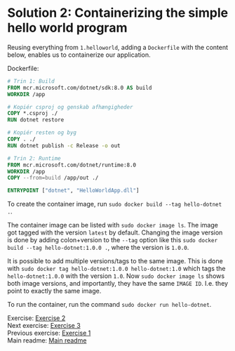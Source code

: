 # Solution 2: Containerizing the simple hello world program

Reusing everything from `1.helloworld`, adding a `Dockerfile` with the content below, enables us to containerize our application.

Dockerfile:

```Dockerfile
# Trin 1: Build
FROM mcr.microsoft.com/dotnet/sdk:8.0 AS build
WORKDIR /app

# Kopiér csproj og genskab afhængigheder
COPY *.csproj ./
RUN dotnet restore

# Kopiér resten og byg
COPY . ./
RUN dotnet publish -c Release -o out

# Trin 2: Runtime
FROM mcr.microsoft.com/dotnet/runtime:8.0
WORKDIR /app
COPY --from=build /app/out ./

ENTRYPOINT ["dotnet", "HelloWorldApp.dll"]
```

To create the container image, run `sudo docker build --tag hello-dotnet .`.

The container image can be listed with `sudo docker image ls`. The image got tagged with the version `latest` by default. Changing the image version is done by adding colon+version to the `--tag` option like this `sudo docker build --tag hello-dotnet:1.0.0 .`, where the version is `1.0.0`.

It is possible to add multiple versions/tags to the same image. This is done with `sudo docker tag hello-dotnet:1.0.0 hello-dotnet:1.0` which tags the `hello-dotnet:1.0.0` with the version `1.0`. Now `sudo docker image ls` shows both image versions, and importantly, they have the same `IMAGE ID`. I.e. they point to exactly the same image.

To run the container, run the command `sudo docker run hello-dotnet`.

Exercise: [Exercise 2](.././../../exercise-2.md)  
Next exercise: [Exercise 3](../../../exercise-3.md)  
Previous exercise: [Exercise 1](../../../exercise-1.md)  
Main readme: [Main readme](../../../README.md)